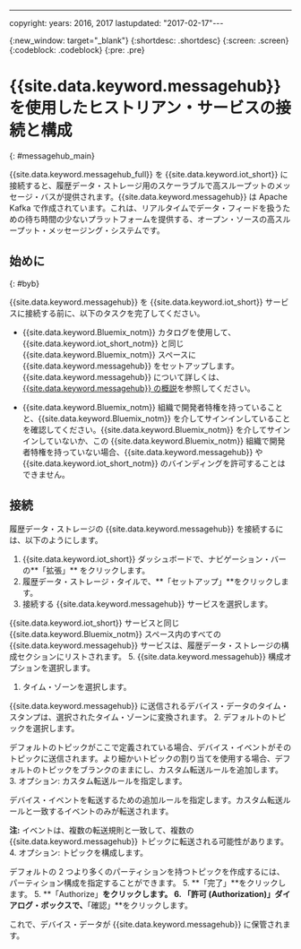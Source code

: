 ---

copyright:
  years: 2016, 2017
lastupdated: "2017-02-17"---

{:new_window: target="\_blank"}
{:shortdesc: .shortdesc}
{:screen: .screen}
{:codeblock: .codeblock}
{:pre: .pre}

# {{site.data.keyword.messagehub}} を使用したヒストリアン・サービスの接続と構成  
{: #messagehub_main}

{{site.data.keyword.messagehub_full}} を {{site.data.keyword.iot_short}} に接続すると、履歴データ・ストレージ用のスケーラブルで高スループットのメッセージ・バスが提供されます。{{site.data.keyword.messagehub}} は Apache Kafka で作成されています。これは、リアルタイムでデータ・フィードを扱うための待ち時間の少ないプラットフォームを提供する、オープン・ソースの高スループット・メッセージング・システムです。

## 始めに  
{: #byb}

{{site.data.keyword.messagehub}} を {{site.data.keyword.iot_short}} サービスに接続する前に、以下のタスクを完了してください。

- {{site.data.keyword.Bluemix_notm}} カタログを使用して、{{site.data.keyword.iot_short_notm}} と同じ {{site.data.keyword.Bluemix_notm}} スペースに {{site.data.keyword.messagehub}} をセットアップします。{{site.data.keyword.messagehub}} について詳しくは、[{{site.data.keyword.messagehub}} の概説](https://console.{DomainName}/docs/services/MessageHub/index.html)を参照してください。

- {{site.data.keyword.Bluemix_notm}} 組織で開発者特権を持っていることと、{{site.data.keyword.Bluemix_notm}} を介してサインインしていることを確認してください。{{site.data.keyword.Bluemix_notm}} を介してサインインしていないか、この {{site.data.keyword.Bluemix_notm}} 組織で開発者特権を持っていない場合、{{site.data.keyword.messagehub}} や {{site.data.keyword.iot_short_notm}} のバインディングを許可することはできません。

## 接続

履歴データ・ストレージの {{site.data.keyword.messagehub}} を接続するには、以下のようにします。

1. {{site.data.keyword.iot_short}} ダッシュボードで、ナビゲーション・バーの**「拡張」** をクリックします。
2. 履歴データ・ストレージ・タイルで、**「セットアップ」**をクリックします。
4. 接続する {{site.data.keyword.messagehub}} サービスを選択します。
  
{{site.data.keyword.iot_short}} サービスと同じ {{site.data.keyword.Bluemix_notm}} スペース内のすべての {{site.data.keyword.messagehub}} サービスは、履歴データ・ストレージの構成セクションにリストされます。
5. {{site.data.keyword.messagehub}} 構成オプションを選択します。
 1. タイム・ゾーンを選択します。
   
{{site.data.keyword.messagehub}} に送信されるデバイス・データのタイム・スタンプは、選択されたタイム・ゾーンに変換されます。
 2. デフォルトのトピックを選択します。
   
デフォルトのトピックがここで定義されている場合、デバイス・イベントがそのトピックに送信されます。より細かいトピックの割り当てを使用する場合、デフォルトのトピックをブランクのままにし、カスタム転送ルールを追加します。
 3. オプション: カスタム転送ルールを指定します。
   
デバイス・イベントを転送するための追加ルールを指定します。カスタム転送ルールと一致するイベントのみが転送されます。
   
 **注:** イベントは、複数の転送規則と一致して、複数の {{site.data.keyword.messagehub}} トピックに転送される可能性があります。
 4. オプション: トピックを構成します。
   
デフォルトの 2 つより多くのパーティションを持つトピックを作成するには、パーティション構成を指定することができます。
 5. **「完了」**をクリックします。
5. **「Authorize」**をクリックします。
6. 「許可 (Authorization)」ダイアログ・ボックスで、**「確認」**をクリックします。

これで、デバイス・データが {{site.data.keyword.messagehub}} に保管されます。
